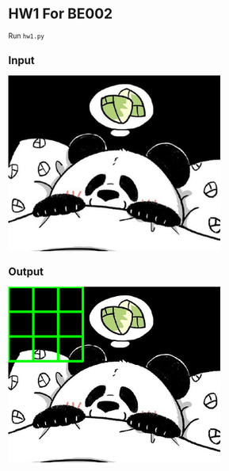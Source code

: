 # HW1 For BE002

Run `hw1.py`

## Input

<img src="https://github.com/ophwsjtu18/ohw21f/blob/main/cll/hw1/input_pic.png" width = "428" height = "355" alt="Input" align=center />

## Output

<img src="https://github.com/ophwsjtu18/ohw21f/blob/main/cll/hw1/result.png" width = "428" height = "355" alt="Output" align=center />
